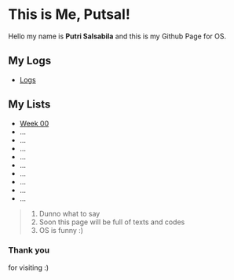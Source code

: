 # This is Me, Putsal!
Hello my name is **Putri Salsabila** and this is my Github Page for OS.

## My Logs
- [Logs](TXT/mylog.txt)

## My Lists
- [Week 00](W00/)
- ...
- ...
- ...
- ...
- ...
- ...
- ...
- ...
- ...

> 1. Dunno what to say
> 2. Soon this page will be full of texts and codes
> 3. OS is funny :)

### Thank you
for visiting :)
